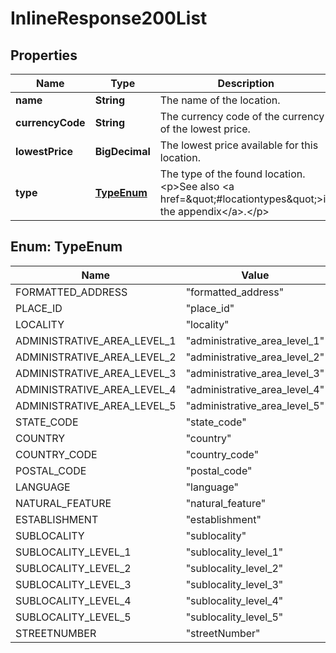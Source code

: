 

# InlineResponse200List


## Properties

Name | Type | Description | Notes
------------ | ------------- | ------------- | -------------
**name** | **String** | The name of the location. | 
**currencyCode** | **String** | The currency code of the currency of the lowest price. | 
**lowestPrice** | **BigDecimal** | The lowest price available for this location. | 
**type** | [**TypeEnum**](#TypeEnum) | The type of the found location.&lt;p&gt;See also &lt;a href&#x3D;\&quot;#locationtypes\&quot;&gt;in the appendix&lt;/a&gt;.&lt;/p&gt; | 



## Enum: TypeEnum

Name | Value
---- | -----
FORMATTED_ADDRESS | &quot;formatted_address&quot;
PLACE_ID | &quot;place_id&quot;
LOCALITY | &quot;locality&quot;
ADMINISTRATIVE_AREA_LEVEL_1 | &quot;administrative_area_level_1&quot;
ADMINISTRATIVE_AREA_LEVEL_2 | &quot;administrative_area_level_2&quot;
ADMINISTRATIVE_AREA_LEVEL_3 | &quot;administrative_area_level_3&quot;
ADMINISTRATIVE_AREA_LEVEL_4 | &quot;administrative_area_level_4&quot;
ADMINISTRATIVE_AREA_LEVEL_5 | &quot;administrative_area_level_5&quot;
STATE_CODE | &quot;state_code&quot;
COUNTRY | &quot;country&quot;
COUNTRY_CODE | &quot;country_code&quot;
POSTAL_CODE | &quot;postal_code&quot;
LANGUAGE | &quot;language&quot;
NATURAL_FEATURE | &quot;natural_feature&quot;
ESTABLISHMENT | &quot;establishment&quot;
SUBLOCALITY | &quot;sublocality&quot;
SUBLOCALITY_LEVEL_1 | &quot;sublocality_level_1&quot;
SUBLOCALITY_LEVEL_2 | &quot;sublocality_level_2&quot;
SUBLOCALITY_LEVEL_3 | &quot;sublocality_level_3&quot;
SUBLOCALITY_LEVEL_4 | &quot;sublocality_level_4&quot;
SUBLOCALITY_LEVEL_5 | &quot;sublocality_level_5&quot;
STREETNUMBER | &quot;streetNumber&quot;



